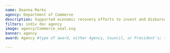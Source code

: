 ```yaml
---
name: Deanna Marks
agency: Department of Commerce
description: Supported economic recovery efforts to invest and disburse $587M in disaster supplemental program funds across Florida, Georgia, South Carolina, Alabama, and Mississippi. As a result, communities have seen infrastructure expansion, business incubation, economic impact analysis, and access to a statewide revolving loan fund.
filters: indiv doc agency
image: agency/Commerce_seal.svg
banner: agency
award: Agency #type of award, either Agency, Council, or President's; this is case sensitive so make sure to match the options listed exactly. This section generates the format of the card

---
```

